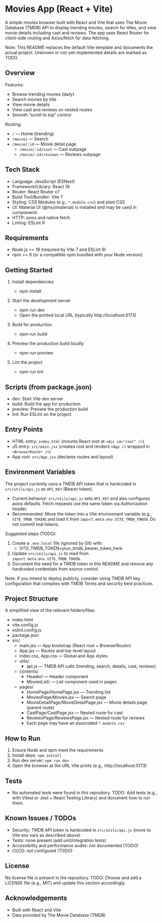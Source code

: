 # Movies App (React + Vite)

A simple movies browser built with React and Vite that uses The Movie Database (TMDB) API to display trending movies,
search for titles, and view movie details including cast and reviews. The app uses React Router for client-side routing
and Axios/fetch for data fetching.

Note: This README replaces the default Vite template and documents the actual project. Unknown or not-yet-implemented
details are marked as TODO.

## Overview

Features:

- Browse trending movies (daily)
- Search movies by title
- View movie details
- View cast and reviews on nested routes
- Smooth “scroll to top” control

Routing:

- `/` — Home (trending)
- `/movies` — Search
- `/movie/:id` — Movie detail page
    - `/movie/:id/cast` — Cast subpage
    - `/movie/:id/reviews` — Reviews subpage

## Tech Stack

- Language: JavaScript (ESNext)
- Framework/Library: React 19
- Router: React Router v7
- Build Tool/Bundler: Vite 7
- Styling: CSS Modules (e.g., `*.module.css`) and plain CSS
- UI: Material UI (@mui/material) is installed and may be used in components
- HTTP: axios and native fetch
- Linting: ESLint 9

## Requirements

- Node.js >= 18 (required by Vite 7 and ESLint 9)
- npm >= 9 (or a compatible npm bundled with your Node version)

## Getting Started

1. Install dependencies
    - npm install

2. Start the development server
    - npm run dev
    - Open the printed local URL (typically http://localhost:5173)

3. Build for production
    - npm run build

4. Preview the production build locally
    - npm run preview

5. Lint the project
    - npm run lint

## Scripts (from package.json)

- dev: Start Vite dev server
- build: Build the app for production
- preview: Preview the production build
- lint: Run ESLint on the project

## Entry Points

- HTML entry: `index.html` (mounts React root at `<div id="root" />`)
- JS entry: `src/main.jsx` (creates root and renders `<App />` wrapped in `<BrowserRouter />`)
- App root: `src/App.jsx` (declares routes and layout)

## Environment Variables

The project currently uses a TMDB API token that is hardcoded in `src/utils/api.js` as `API_KEY` (Bearer token).

- Current behavior: `src/utils/api.js` sets `API_KEY` and also configures axios defaults. Fetch requests use the same
  token via Authorization header.
- Recommended: Move the token into a Vite environment variable (e.g., `VITE_TMDB_TOKEN`) and load it from
  `import.meta.env.VITE_TMDB_TOKEN`. Do not commit real tokens.

Suggested steps (TODO):

1. Create a `.env.local` file (ignored by Git) with:
    - VITE_TMDB_TOKEN=your_tmdb_bearer_token_here
2. Update `src/utils/api.js` to read from `import.meta.env.VITE_TMDB_TOKEN`.
3. Document the need for a TMDB token in this README and remove any hardcoded credentials from source control.

Note: If you intend to deploy publicly, consider using TMDB API key configuration that complies with TMDB Terms and
security best practices.

## Project Structure

A simplified view of the relevant folders/files:

- index.html
- vite.config.js
- eslint.config.js
- package.json
- src/
    - main.jsx — App bootstrap (React root + BrowserRouter)
    - App.jsx — Routes and top-level layout
    - index.css, App.css — Global and App styles
    - utils/
        - api.js — TMDB API calls (trending, search, details, cast, reviews)
    - contents/
        - Header/ — Header component
        - MoviesList/ — List component used in pages
    - pages/
        - HomePage/HomePage.jsx — Trending list
        - MoviesPage/Movies.jsx — Search page
        - MovieDetailPage/MovieDetailPage.jsx — Movie details page (parent route)
        - CastPage/CastPage.jsx — Nested route for cast
        - ReviewsPage/ReviewsPage.jsx — Nested route for reviews
        - Each page may have an associated `*.module.css`

## How to Run

1. Ensure Node and npm meet the requirements
2. Install deps: `npm install`
3. Run dev server: `npm run dev`
4. Open the browser at the URL Vite prints (e.g., http://localhost:5173)

## Tests

- No automated tests were found in this repository. TODO: Add tests (e.g., with Vitest or Jest + React Testing Library)
  and document how to run them.

## Known Issues / TODOs

- Security: TMDB API token is hardcoded in `src/utils/api.js` (move to Vite env vars as described above)
- Tests: none present (add unit/integration tests)
- Accessibility and performance audits: not documented (TODO)
- CI/CD: not configured (TODO)

## License

No license file is present in the repository. TODO: Choose and add a LICENSE file (e.g., MIT) and update this section
accordingly.

## Acknowledgements

- Built with React and Vite
- Data provided by The Movie Database (TMDB)
